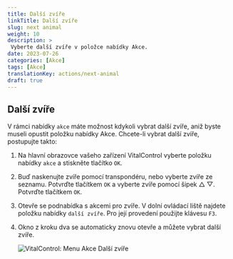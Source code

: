 ```yaml
---
title: Další zvíře
linkTitle: Další zvíře
slug: next animal
weight: 10
description: >
 Vyberte další zvíře v položce nabídky Akce.
date: 2023-07-26
categories: [Akce]
tags: [Akce]
translationKey: actions/next-animal
draft: true
---
```

## Další zvíře

V rámci nabídky `akce` máte možnost kdykoli vybrat další zvíře, aniž byste museli opustit položku nabídky Akce. Chcete-li vybrat další zvíře, postupujte takto:

1. Na hlavní obrazovce vašeho zařízení VitalControl vyberte položku nabídky `akce` a stiskněte tlačítko `OK`.

2. Buď naskenujte zvíře pomocí transpondéru, nebo vyberte zvíře ze seznamu. Potvrďte tlačítkem `OK` a vyberte zvíře pomocí šipek △ ▽. Potvrďte tlačítkem `OK`.

3. Otevře se podnabídka s akcemi pro zvíře. V dolní ovládací liště najdete položku nabídky `další zvíře`. Pro její provedení použijte klávesu `F3`.

4. Okno z kroku dva se automaticky znovu otevře a můžete vybrat další zvíře.

    ![VitalControl: Menu Akce Další zvíře](../images/nextanimal.png "Vyberte další zvíře")
    
